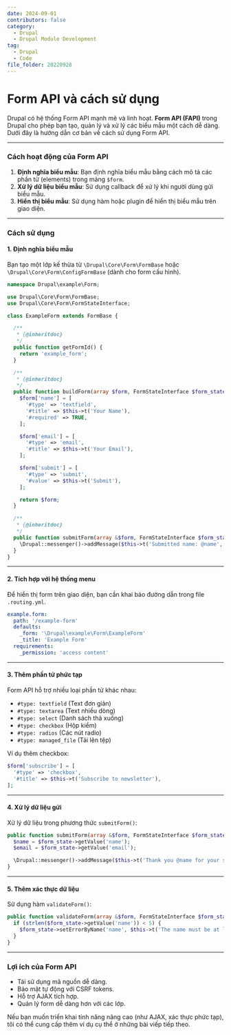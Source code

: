 ```yaml
---
date: 2024-09-01
contributors: false
category:
  - Drupal
  - Drupal Module Development
tag:
  - Drupal
  - Code
file_folder: 20220928
---
```


# Form API và cách sử dụng
Drupal có hệ thống Form API mạnh mẽ và linh hoạt. **Form API (FAPI)** trong Drupal cho phép bạn tạo, quản lý và xử lý các biểu mẫu một cách dễ dàng. Dưới đây là hướng dẫn cơ bản về cách sử dụng Form API.

---

### **Cách hoạt động của Form API**
1. **Định nghĩa biểu mẫu**: Bạn định nghĩa biểu mẫu bằng cách mô tả các phần tử (elements) trong mảng `$form`.
2. **Xử lý dữ liệu biểu mẫu**: Sử dụng callback để xử lý khi người dùng gửi biểu mẫu.
3. **Hiển thị biểu mẫu**: Sử dụng hàm hoặc plugin để hiển thị biểu mẫu trên giao diện.

---

### **Cách sử dụng**
#### 1. **Định nghĩa biểu mẫu**
Bạn tạo một lớp kế thừa từ `\Drupal\Core\Form\FormBase` hoặc `\Drupal\Core\Form\ConfigFormBase` (dành cho form cấu hình).

```php
namespace Drupal\example\Form;

use Drupal\Core\Form\FormBase;
use Drupal\Core\Form\FormStateInterface;

class ExampleForm extends FormBase {

  /**
   * {@inheritdoc}
   */
  public function getFormId() {
    return 'example_form';
  }

  /**
   * {@inheritdoc}
   */
  public function buildForm(array $form, FormStateInterface $form_state) {
    $form['name'] = [
      '#type' => 'textfield',
      '#title' => $this->t('Your Name'),
      '#required' => TRUE,
    ];

    $form['email'] = [
      '#type' => 'email',
      '#title' => $this->t('Your Email'),
    ];

    $form['submit'] = [
      '#type' => 'submit',
      '#value' => $this->t('Submit'),
    ];

    return $form;
  }

  /**
   * {@inheritdoc}
   */
  public function submitForm(array &$form, FormStateInterface $form_state) {
    \Drupal::messenger()->addMessage($this->t('Submitted name: @name', ['@name' => $form_state->getValue('name')]));
  }
}
```

---

#### 2. **Tích hợp với hệ thống menu**
Để hiển thị form trên giao diện, bạn cần khai báo đường dẫn trong file `.routing.yml`.

```yaml
example.form:
  path: '/example-form'
  defaults:
    _form: '\Drupal\example\Form\ExampleForm'
    _title: 'Example Form'
  requirements:
    _permission: 'access content'
```

---

#### 3. **Thêm phần tử phức tạp**
Form API hỗ trợ nhiều loại phần tử khác nhau:

- `#type: textfield` (Text đơn giản)
- `#type: textarea` (Text nhiều dòng)
- `#type: select` (Danh sách thả xuống)
- `#type: checkbox` (Hộp kiểm)
- `#type: radios` (Các nút radio)
- `#type: managed_file` (Tải lên tệp)

Ví dụ thêm checkbox:

```php
$form['subscribe'] = [
  '#type' => 'checkbox',
  '#title' => $this->t('Subscribe to newsletter'),
];
```

---

#### 4. **Xử lý dữ liệu gửi**
Xử lý dữ liệu trong phương thức `submitForm()`:

```php
public function submitForm(array &$form, FormStateInterface $form_state) {
  $name = $form_state->getValue('name');
  $email = $form_state->getValue('email');

  \Drupal::messenger()->addMessage($this->t('Thank you @name for your submission!', ['@name' => $name]));
}
```

---

#### 5. **Thêm xác thực dữ liệu**
Sử dụng hàm `validateForm()`:

```php
public function validateForm(array &$form, FormStateInterface $form_state) {
  if (strlen($form_state->getValue('name')) < 5) {
    $form_state->setErrorByName('name', $this->t('The name must be at least 5 characters long.'));
  }
}
```

---

### **Lợi ích của Form API**
- Tái sử dụng mã nguồn dễ dàng.
- Bảo mật tự động với CSRF tokens.
- Hỗ trợ AJAX tích hợp.
- Quản lý form dễ dàng hơn với các lớp.

Nếu bạn muốn triển khai tính năng nâng cao (như AJAX, xác thực phức tạp), tôi có thể cung cấp thêm ví dụ cụ thể ở những bài viếp tiếp theo.
